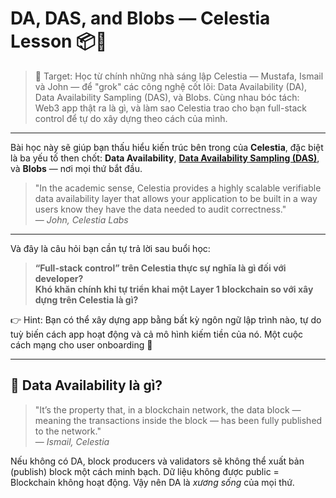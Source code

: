# DA, DAS, and Blobs — Celestia Lesson 📦🧠

> 🎯 Target: Học từ chính những nhà sáng lập Celestia — Mustafa, Ismail và John — để "grok" các công nghệ cốt lõi: Data Availability (DA), Data Availability Sampling (DAS), và Blobs. Cùng nhau bóc tách: Web3 app thật ra là gì, và làm sao Celestia trao cho bạn full-stack control để tự do xây dựng theo cách của mình.

---

Bài học này sẽ giúp bạn thấu hiểu kiến trúc bên trong của **Celestia**, đặc biệt là ba yếu tố then chốt: **Data Availability**, [**Data Availability Sampling (DAS)**](https://celestia.org/glossary/data-availability-sampling/), và **Blobs** — nơi mọi thứ bắt đầu.

> "In the academic sense, Celestia provides a highly scalable verifiable data availability layer that allows your application to be built in a way users know they have the data needed to audit correctness."  
> — *John, Celestia Labs*

---

Và đây là câu hỏi bạn cần tự trả lời sau buổi học:

> **“Full-stack control” trên Celestia thực sự nghĩa là gì đối với developer?**  
> **Khó khăn chính khi tự triển khai một Layer 1 blockchain so với xây dựng trên Celestia là gì?**

👉 Hint: Bạn có thể xây dựng app bằng bất kỳ ngôn ngữ lập trình nào, tự do tuỳ biến cách app hoạt động và cả mô hình kiếm tiền của nó. Một cuộc cách mạng cho user onboarding 👀

---

## 🧠 Data Availability là gì?

> "It’s the property that, in a blockchain network, the data block — meaning the transactions inside the block — has been fully published to the network."  
> — *Ismail, Celestia*

Nếu không có DA, block producers và validators sẽ không thể xuất bản (publish) block một cách minh bạch. Dữ liệu không được public = Blockchain không hoạt động. Vậy nên DA là *xương sống* của mọi thứ.
